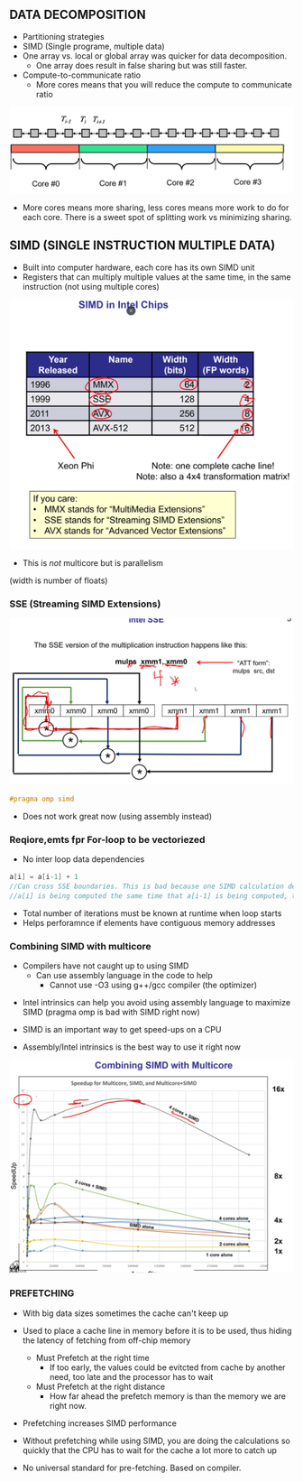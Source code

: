 ## DATA DECOMPOSITION

- Partitioning strategies
- SIMD (Single programe, multiple data)
- One array vs. local or global array was quicker for data decomposition.
  - One array does result in false sharing but was still faster.
- Compute-to-communicate ratio
  - More cores means that you will reduce the compute to communicate ratio

<img src="./../../images/cs475_datadecomposition.PNG">

- More cores means more sharing, less cores means more work to do for each core. There is a sweet spot of splitting work vs minimizing sharing.

## SIMD (SINGLE INSTRUCTION MULTIPLE DATA)

- Built into computer hardware, each core has its own SIMD unit
- Registers that can multiply multiple values at the same time, in the same instruction (not using multiple cores)

<img src="./../../images/cs475_simd.PNG">

- This is _not_ multicore but is parallelism

(width is number of floats)

### SSE (Streaming SIMD Extensions)

<img src="./../../images/cs475_sse.PNG">

```c++
#pragma omp simd
```

- Does not work great now (using assembly instead)

### Reqiore,emts fpr For-loop to be vectoriezed

- No inter loop data dependencies

```c++
a[i] = a[i-1] + 1
//Can cross SSE boundaries. This is bad because one SIMD calculation depends on another that may have not been calculated yet
//a[i] is being computed the same time that a[i-1] is being computed, this is bad
```

- Total number of iterations must be known at runtime when loop starts
- Helps perforamnce if elements have contiguous memory addresses

### Combining SIMD with multicore

- Compilers have not caught up to using SIMD
  - Can use assembly language in the code to help
    - Cannot use -O3 using g++/gcc compiler (the optimizer)

* Intel intrinsics can help you avoid using assembly language to maximize SIMD (pragma omp is bad with SIMD right now)

* SIMD is an important way to get speed-ups on a CPU
* Assembly/Intel intrinsics is the best way to use it right now

<img src="./../../images/cs475_simd2.PNG">

### PREFETCHING

- With big data sizes sometimes the cache can't keep up
- Used to place a cache line in memory before it is to be used, thus hiding the latency of fetching from off-chip memory

  - Must Prefetch at the right time
    - If too early, the values could be evitcted from cache by another need, too late and the processor has to wait
  - Must Prefetch at the right distance
    - How far ahead the prefetch memory is than the memory we are right now.

- Prefetching increases SIMD performance
- Without prefetching while using SIMD, you are doing the calculations so quickly that the CPU has to wait for the cache a lot more to catch up
- No universal standard for pre-fetching. Based on compiler.
